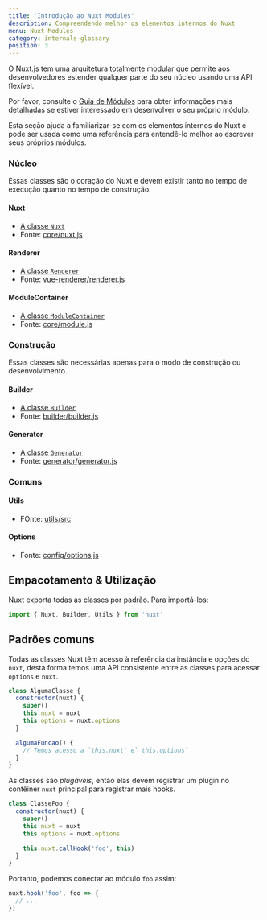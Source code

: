 ```yaml
---
title: 'Introdução ao Nuxt Modules'
description: Compreendendo melhor os elementos internos do Nuxt
menu: Nuxt Modules
category: internals-glossary
position: 3
---
```


O Nuxt.js tem uma arquitetura totalmente modular que permite aos desenvolvedores estender qualquer parte do seu núcleo usando uma API flexível.

Por favor, consulte o [Guia de Módulos](/docs/2.x/directory-structure/modules) para obter informações mais detalhadas se estiver interessado em desenvolver o seu próprio módulo.

Esta seção ajuda a familiarizar-se com os elementos internos do Nuxt e pode ser usada como uma referência para entendê-lo melhor ao escrever seus próprios módulos.

### Núcleo

Essas classes são o coração do Nuxt e devem existir tanto no tempo de execução quanto no tempo de construção.

#### Nuxt

- [A classe `Nuxt`](/docs/2.x/internals-glossary/internals-nuxt)
- Fonte: [core/nuxt.js](https://github.com/nuxt/nuxt.js/blob/dev/packages/core/src/nuxt.js)

#### Renderer

- [A classe `Renderer`](/docs/2.x/internals-glossary/internals-renderer)
- Fonte: [vue-renderer/renderer.js](https://github.com/nuxt/nuxt.js/blob/dev/packages/vue-renderer/src/renderer.js)

#### ModuleContainer

- [A classe `ModuleContainer`](/docs/2.x/internals-glossary/internals-module-container)
- Fonte: [core/module.js](https://github.com/nuxt/nuxt.js/blob/dev/packages/core/src/module.js)

### Construção

Essas classes são necessárias apenas para o modo de construção ou desenvolvimento.

#### Builder

- [A classe `Builder`](/docs/2.x/internals-glossary/internals-builder)
- Fonte: [builder/builder.js](https://github.com/nuxt/nuxt.js/blob/dev/packages/builder/src/builder.js)

#### Generator

- [A classe `Generator`](/docs/2.x/internals-glossary/internals-generator)
- Fonte: [generator/generator.js](https://github.com/nuxt/nuxt.js/blob/dev/packages/generator/src/generator.js)

### Comuns

#### Utils

- FOnte: [utils/src](https://github.com/nuxt/nuxt.js/blob/dev/packages/utils/src)

#### Options

- Fonte: [config/options.js](https://github.com/nuxt/nuxt.js/blob/dev/packages/config/src/options.js)

## Empacotamento & Utilização

Nuxt exporta todas as classes por padrão. Para importá-los:

```js
import { Nuxt, Builder, Utils } from 'nuxt'
```

## Padrões comuns

Todas as classes Nuxt têm acesso à referência da instância e opções do `nuxt`, desta forma temos uma API consistente entre as classes para acessar `options` e `nuxt`.

```js
class AlgumaClasse {
  constructor(nuxt) {
    super()
    this.nuxt = nuxt
    this.options = nuxt.options
  }

  algumaFuncao() {
    // Temos acesso a `this.nuxt` e` this.options`
  }
}
```

As classes são _plugáveis_, então elas devem registrar um plugin no contêiner `nuxt` principal para registrar mais hooks.

```js
class ClasseFoo {
  constructor(nuxt) {
    super()
    this.nuxt = nuxt
    this.options = nuxt.options

    this.nuxt.callHook('foo', this)
  }
}
```

Portanto, podemos conectar ao módulo `foo` assim:

```js
nuxt.hook('foo', foo => {
  // ...
})
```
